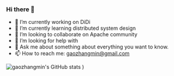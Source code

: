 ### Hi there 👋

- 🔭 I’m currently working on DiDi
- 🌱 I’m currently learning distributed system design
- 👯 I’m looking to collaborate on Apache community
- 🤔 I’m looking for help with 
- 💬 Ask me about something about everything you want to know.
- 📫 How to reach me: gaozhangmin@gmail.com

![gaozhangmin's GitHub stats](https://github-readme-stats.vercel.app/api?username=gaozhangmin&count_private=true&theme=tokyonight&show_icons=true)
)

